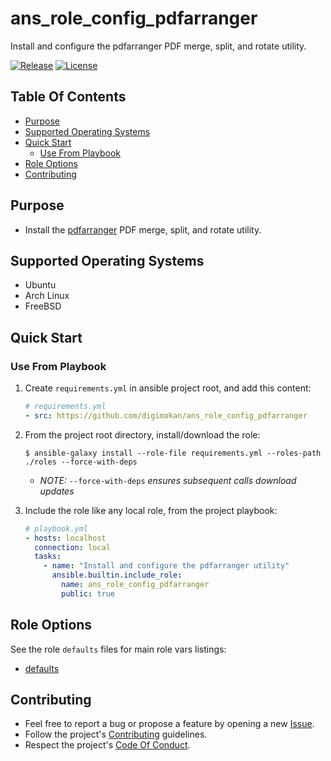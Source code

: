 # ans_role_config_pdfarranger

Install and configure the pdfarranger PDF merge, split, and rotate utility.

[![Release](https://img.shields.io/github/release/digimokan/ans_role_config_pdfarranger.svg?label=release)](https://github.com/digimokan/ans_role_config_pdfarranger/releases/latest "Latest Release Notes")
[![License](https://img.shields.io/badge/license-MIT-blue.svg?label=license)](LICENSE.md "Project License")

## Table Of Contents

* [Purpose](#purpose)
* [Supported Operating Systems](#supported-operating-systems)
* [Quick Start](#quick-start)
    * [Use From Playbook](#use-from-playbook)
* [Role Options](#role-options)
* [Contributing](#contributing)

## Purpose

* Install the [pdfarranger](https://github.com/pdfarranger/pdfarranger) PDF
  merge, split, and rotate utility.

## Supported Operating Systems

* Ubuntu
* Arch Linux
* FreeBSD

## Quick Start

### Use From Playbook

1. Create `requirements.yml` in ansible project root, and add this content:

   ```yaml
   # requirements.yml
   - src: https://github.com/digimokan/ans_role_config_pdfarranger
   ```

2. From the project root directory, install/download the role:

   ```shell
   $ ansible-galaxy install --role-file requirements.yml --roles-path ./roles --force-with-deps
   ```

   * _NOTE:_ `--force-with-deps` _ensures subsequent calls download updates_

3. Include the role like any local role, from the project playbook:

   ```yaml
   # playbook.yml
   - hosts: localhost
     connection: local
     tasks:
       - name: "Install and configure the pdfarranger utility"
         ansible.builtin.include_role:
           name: ans_role_config_pdfarranger
           public: true
   ```

## Role Options

See the role `defaults` files for main role vars listings:

  * [defaults](../defaults/main/)

## Contributing

* Feel free to report a bug or propose a feature by opening a new
  [Issue](https://github.com/digimokan/ans_role_config_pdfarranger/issues).
* Follow the project's [Contributing](CONTRIBUTING.md) guidelines.
* Respect the project's [Code Of Conduct](CODE_OF_CONDUCT.md).

